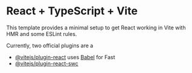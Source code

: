 # React + TypeScript + Vite

This template provides a minimal setup to get React working in Vite with HMR and some ESLint rules.

Currently, two official plugins are a
- [@vitejs/plugin-react](https://github.com/vitejs/vite-plugin-react/blob/main/packages/plugin-react/README.md) uses [Babel](https://babeljs.io/) for Fast 
- [@vitejs/plugin-react-swc](https://github.com/vitejs/vite-plugin-react-swc) 


